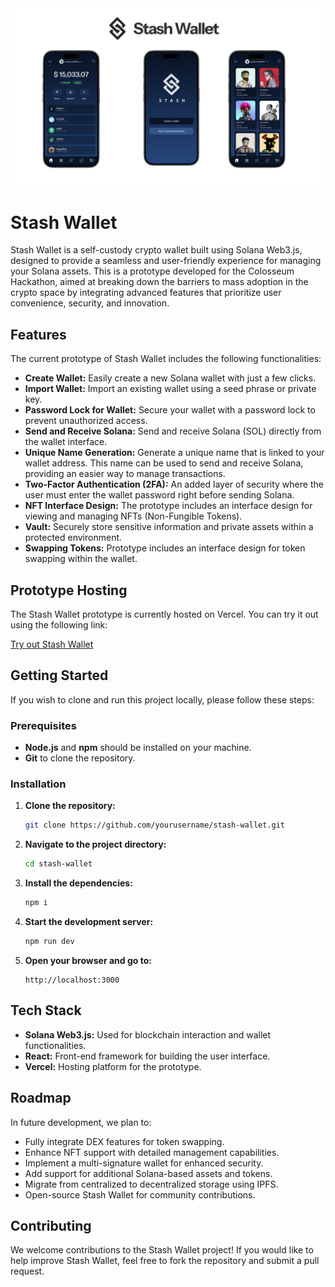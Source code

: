 <img src = "https://github.com/Aryan-Dahiya-23/Stash/blob/main/public/assets/Frame%20(16).png?raw=true" />

# Stash Wallet

Stash Wallet is a self-custody crypto wallet built using Solana Web3.js, designed to provide a seamless and user-friendly experience for managing your Solana assets. This is a prototype developed for the Colosseum Hackathon, aimed at breaking down the barriers to mass adoption in the crypto space by integrating advanced features that prioritize user convenience, security, and innovation.

## Features

The current prototype of Stash Wallet includes the following functionalities:

- **Create Wallet:** Easily create a new Solana wallet with just a few clicks.
- **Import Wallet:** Import an existing wallet using a seed phrase or private key.
- **Password Lock for Wallet:** Secure your wallet with a password lock to prevent unauthorized access.
- **Send and Receive Solana:** Send and receive Solana (SOL) directly from the wallet interface.
- **Unique Name Generation:** Generate a unique name that is linked to your wallet address. This name can be used to send and receive Solana, providing an easier way to manage transactions.
- **Two-Factor Authentication (2FA):** An added layer of security where the user must enter the wallet password right before sending Solana.
- **NFT Interface Design:** The prototype includes an interface design for viewing and managing NFTs (Non-Fungible Tokens).
- **Vault:** Securely store sensitive information and private assets within a protected environment.
- **Swapping Tokens:** Prototype includes an interface design for token swapping within the wallet.

## Prototype Hosting

The Stash Wallet prototype is currently hosted on Vercel. You can try it out using the following link:

[Try out Stash Wallet](https://stashwallet.vercel.app/)

## Getting Started

If you wish to clone and run this project locally, please follow these steps:

### Prerequisites

- **Node.js** and **npm** should be installed on your machine.
- **Git** to clone the repository.

### Installation

1. **Clone the repository:**
   ```bash
   git clone https://github.com/yourusername/stash-wallet.git
   ```

2. **Navigate to the project directory:**
   ```bash
   cd stash-wallet
   ```

3. **Install the dependencies:**
   ```bash
   npm i
   ```

4. **Start the development server:**
   ```bash
   npm run dev
   ```

5. **Open your browser and go to:**
   ```
   http://localhost:3000
   ```

## Tech Stack

- **Solana Web3.js:** Used for blockchain interaction and wallet functionalities.
- **React:** Front-end framework for building the user interface.
- **Vercel:** Hosting platform for the prototype.

## Roadmap

In future development, we plan to:
- Fully integrate DEX features for token swapping.
- Enhance NFT support with detailed management capabilities.
- Implement a multi-signature wallet for enhanced security.
- Add support for additional Solana-based assets and tokens.
- Migrate from centralized to decentralized storage using IPFS.
- Open-source Stash Wallet for community contributions.

## Contributing

We welcome contributions to the Stash Wallet project! If you would like to help improve Stash Wallet, feel free to fork the repository and submit a pull request.
